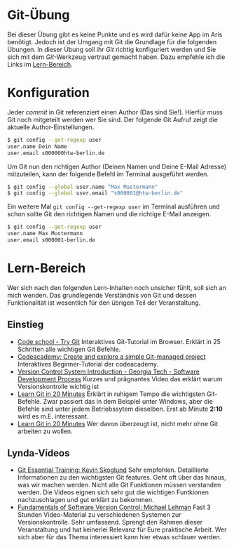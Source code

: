 # Git-Übung

Bei dieser Übung gibt es keine Punkte und es wird dafür keine App im Aris benötigt.
Jedoch ist der Umgang mit Git die Grundlage für die folgenden Übungen. In dieser Übung
soll ihr *Git* richtig konfiguriert werden und Sie sich mit dem *Git*-Werkzeug vertraut
gemacht haben. Dazu empfehle ich die Links im [Lern-Bereich](#lern-bereich).

# Konfiguration
Jeder *commit* in Git referenziert einen Author (Das sind Sie!). Hierfür muss Git noch mitgeteilt werden
wer Sie sind. Der folgende Git Aufruf zeigt die aktuelle Author-Einstellungen.

~~~ bash
$ git config --get-regexp user
user.name Dein Name
user.email s000000htw-berlin.de
~~~

Um Git nun den richtigen Author (Deinen Namen und Deine E-Mail Adresse) mitzuteilen, kann der folgende Befehl
im Terminal ausgeführt werden.

~~~ bash
$ git config --global user.name "Max Mustermann"
$ git config --global user.email "s000001@htw-berlin.de"
~~~

Ein weitere Mal `git config --get-regexp user` im Terminal ausführen und schon sollte Git den
richtigen Namen und die richtige E-Mail anzeigen.

~~~ bash
$ git config --get-regexp user
user.name Max Mustermann
user.email s000001-berlin.de
~~~


# Lern-Bereich
Wer sich nach den folgenden Lern-Inhalten noch unsicher fühlt, soll sich an mich wenden. Das grundlegende
Verständnis von Git und dessen Funktionalität ist wesentlich für den übrigen Teil der Veranstaltung.

## Einstieg
* [Code school - Try Git](https://try.github.io)
  Interaktives Git-Tutorial im Browser. Erklärt in 25 Schritten alle wichtigen Git Befehle.
* [Codeacademy: Create and explore a simple Git-managed project](https://www.codecademy.com/learn/learn-git)
  Interaktives Beginner-Tutorial der codeacademy.
* [Version Control System Introduction - Georgia Tech - Software Development Process](https://www.youtube.com/embed/zbKdDsNNOhg)
  Kurzes und prägnantes Video das erklärt warum Versionskontrolle wichtig ist
* [Learn Git in 20 Minutes](https://www.youtube.com/embed/Y9XZQO1n_7c?t=2m10)
  Erklärt in ruhigem Tempo die wichtigsten Git-Befehle. Zwar passiert das in dem Beispiel unter Windows, aber
  die Befehle sind unter jedem Betriebssytem dieselben. Erst ab Minute **2:10** wird es m.E. interessant.
* [Learn Git in 20 Minutes](https://www.youtube.com/embed/o4PFDKIc2fs)
  Wer davon überzeugt ist, nicht mehr ohne Git arbeiten zu wollen.

## Lynda-Videos
* [Git Essential Training: Kevin Skoglund](http://www.lynda.com/Git-tutorials/Git-Essential-Training/100222-2.html)
  Sehr empfohlen. Detaillierte Informationen zu den wichtigsten Git features. Geht oft über das hinaus, was wir machen
  werden. Nicht alle Git Funktionen müssen verstanden werden. Die Videos eignen sich sehr gut die wichtigen Funtkionen
  nachzuschlagen und gut erklärt zu bekommen.
* [Fundamentals of Software Version Control: Michael Lehman](http://www.lynda.com/Version-Control-tutorials/Fundamentals-Software-Version-Control/106788-2.html)
  Fast 3 Stunden Video-Material zu verschiedenen Systemen zur Versionskontrolle. Sehr umfassend. Sprengt den Rahmen
  dieser Veranstaltung und hat keinerlei Relevanz für Eure praktische Arbeit. Wer sich aber für das Thema interessiert
  kann hier etwas schlauer werden.
